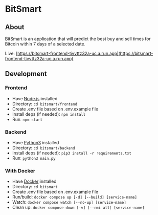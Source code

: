 # BitSmart

## About

BitSmart is an application that will predict the best buy and sell times for Bitcoin within 7 days of a selected date.

Live: [https://bitsmart-frontend-tivvttz32a-uc.a.run.app](https://bitsmart-frontend-tivvttz32a-uc.a.run.app)

## Development

### Frontend

- Have [Node.js](https://nodejs.org/en/download) installed
- Directory: `cd bitsmart/frontend`
- Create .env file based on .env.example file
- Install deps (if needed): `npm install`
- Run: `npm start`

### Backend

- Have [Python3](https://www.python.org/downloads) installed
- Directory: `cd bitsmart/backend`
- Install deps (if needed): `pip3 install -r requirements.txt`
- Run: `python3 main.py`

### With Docker

- Have [Docker](https://docs.docker.com/desktop) installed
- Directory: `cd bitsmart`
- Create .env file based on .env.example file
- Run/build: `docker compose up [-d] [--build] [service-name]`
- Watch: `docker compose watch [--no-up] [service-name]`
- Clean up: `docker compose down [-v] [--rmi all] [service-name]`

